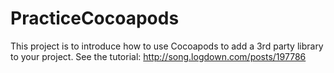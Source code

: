 PracticeCocoapods
=================

This project is to introduce how to use Cocoapods to add a 3rd party library to your project.
See the tutorial:
http://song.logdown.com/posts/197786


